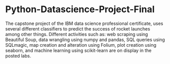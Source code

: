 # Python-Datascience-Project-Final

The capstone project of the IBM data science professional certificate, uses several different classifiers to predict the success of rocket launches among other things. Different activities such as: web scraping using Beautiful Soup, data wrangling using numpy and pandas, SQL queries using SQLmagic, map creation and alteration using Folium, plot creation using seaborn, and machine learning using scikit-learn are on display in the posted labs.
